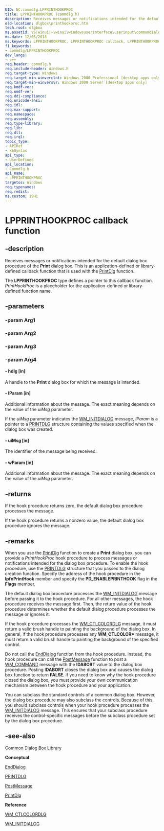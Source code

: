 ```yaml
---
UID: NC:commdlg.LPPRINTHOOKPROC
title: LPPRINTHOOKPROC (commdlg.h)
description: Receives messages or notifications intended for the default dialog box procedure of the Print dialog box. This is an application-defined or library-defined callback function that is used with the PrintDlg function.
old-location: dlgbox\printhookproc.htm
tech.root: dlgbox
ms.assetid: VS|winui|~\winui\windowsuserinterface\userinput\commondialogboxlibrary\commondialogboxreference\commondialogboxfunctions\printhookproc.htm
ms.date: 12/05/2018
ms.keywords: LPPRINTHOOKPROC, LPPRINTHOOKPROC callback, LPPRINTHOOKPROC callback function [Dialog Boxes], _win32_PrintHookProc, _win32_printhookproc_cpp, commdlg/LPPRINTHOOKPROC, dlgbox.printhookproc, winui._win32_printhookproc
f1_keywords:
- commdlg/LPPRINTHOOKPROC
dev_langs:
- c++
req.header: commdlg.h
req.include-header: Windows.h
req.target-type: Windows
req.target-min-winverclnt: Windows 2000 Professional [desktop apps only]
req.target-min-winversvr: Windows 2000 Server [desktop apps only]
req.kmdf-ver: 
req.umdf-ver: 
req.ddi-compliance: 
req.unicode-ansi: 
req.idl: 
req.max-support: 
req.namespace: 
req.assembly: 
req.type-library: 
req.lib: 
req.dll: 
req.irql: 
topic_type:
- APIRef
- kbSyntax
api_type:
- UserDefined
api_location:
- Commdlg.h
api_name:
- LPPRINTHOOKPROC
targetos: Windows
req.typenames: 
req.redist: 
ms.custom: 19H1
---
```


# LPPRINTHOOKPROC callback function


## -description


Receives messages or notifications intended for the default dialog box procedure of the <b>Print</b> dialog box. This is an application-defined or library-defined callback function that is used with the <a href="https://docs.microsoft.com/previous-versions/windows/desktop/legacy/ms646940(v=vs.85)">PrintDlg</a> function.

The <b>LPPRINTHOOKPROC</b> type defines a pointer to this callback function. <i>PrintHookProc</i> is a placeholder for the application-defined or library-defined function name.


## -parameters




### -param Arg1


### -param Arg2


### -param Arg3


### -param Arg4








#### - hdlg [in]

A handle to the <b>Print</b> dialog box for which the message is intended.


#### - lParam [in]

Additional information about the message. The exact meaning depends on the value of the <i>uiMsg</i> parameter. 

If the <i>uiMsg</i> parameter indicates the <a href="https://docs.microsoft.com/windows/desktop/dlgbox/wm-initdialog">WM_INITDIALOG</a> message, <i>lParam</i> is a pointer to a <a href="https://docs.microsoft.com/windows/win32/api/commdlg/ns-commdlg-printdlga">PRINTDLG</a> structure containing the values specified when the dialog box was created.


#### - uiMsg [in]

The identifier of the message being received.


#### - wParam [in]

Additional information about the message. The exact meaning depends on the value of the <i>uiMsg</i> parameter.


## -returns



If the hook procedure returns zero, the default dialog box procedure processes the message.

If the hook procedure returns a nonzero value, the default dialog box procedure ignores the message.




## -remarks



When you use the <a href="https://docs.microsoft.com/previous-versions/windows/desktop/legacy/ms646940(v=vs.85)">PrintDlg</a> function to create a <b>Print</b> dialog box, you can provide a <i>PrintHookProc</i> hook procedure to process messages or notifications intended for the dialog box procedure. To enable the hook procedure, use the <a href="https://docs.microsoft.com/windows/win32/api/commdlg/ns-commdlg-printdlga">PRINTDLG</a> structure that you passed to the dialog creation function. Specify the address of the hook procedure in the  <b>lpfnPrintHook</b> member and specify the <b>PD_ENABLEPRINTHOOK</b> flag in the  <b>Flags</b> member.

The default dialog box procedure processes the <a href="https://docs.microsoft.com/windows/desktop/dlgbox/wm-initdialog">WM_INITDIALOG</a> message before passing it to the hook procedure. For all other messages, the hook procedure receives the message first. Then, the return value of the hook procedure determines whether the default dialog procedure processes the message or ignores it.

If the hook procedure processes the <a href="https://docs.microsoft.com/windows/desktop/dlgbox/wm-ctlcolordlg">WM_CTLCOLORDLG</a> message, it must return a valid brush handle to painting the background of the dialog box. In general, if the hook procedure processes any <b>WM_CTLCOLOR*</b> message, it must return a valid brush handle to painting the background of the specified control.

Do not call the <a href="https://docs.microsoft.com/windows/desktop/api/winuser/nf-winuser-enddialog">EndDialog</a> function from the hook procedure. Instead, the hook procedure can call the <a href="https://docs.microsoft.com/windows/desktop/api/winuser/nf-winuser-postmessagea">PostMessage</a> function to post a  <a href="https://docs.microsoft.com/windows/desktop/menurc/wm-command">WM_COMMAND</a> message with the <b>IDABORT</b> value to the dialog box procedure. Posting <b>IDABORT</b> closes the dialog box and causes the dialog box function to return <b>FALSE</b>. If you need to know why the hook procedure closed the dialog box, you must provide your own communication mechanism between the hook procedure and your application.

You can subclass the standard controls of a common dialog box. However, the dialog box procedure may also subclass the controls. Because of this, you should subclass controls when your hook procedure processes the <a href="https://docs.microsoft.com/windows/desktop/dlgbox/wm-initdialog">WM_INITDIALOG</a> message. This ensures that your subclass procedure receives the control-specific messages before the subclass procedure set by the dialog box procedure.




## -see-also




<a href="https://docs.microsoft.com/windows/desktop/dlgbox/common-dialog-box-library">Common Dialog Box Library</a>



<b>Conceptual</b>



<a href="https://docs.microsoft.com/windows/desktop/api/winuser/nf-winuser-enddialog">EndDialog</a>



<a href="https://docs.microsoft.com/windows/win32/api/commdlg/ns-commdlg-printdlga">PRINTDLG</a>



<a href="https://docs.microsoft.com/windows/desktop/api/winuser/nf-winuser-postmessagea">PostMessage</a>



<a href="https://docs.microsoft.com/previous-versions/windows/desktop/legacy/ms646940(v=vs.85)">PrintDlg</a>



<b>Reference</b>



<a href="https://docs.microsoft.com/windows/desktop/dlgbox/wm-ctlcolordlg">WM_CTLCOLORDLG</a>



<a href="https://docs.microsoft.com/windows/desktop/dlgbox/wm-initdialog">WM_INITDIALOG</a>
 

 

